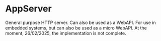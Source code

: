 # AppServer
General purpose HTTP server. Can also be used as a WebAPI. 
For use in embedded systems, but can also be used as a micro WebAPI.
At the moment, 26/02/2025, the implementation is not complete.
